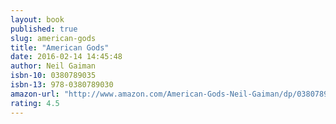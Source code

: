 ```yaml
---
layout: book
published: true
slug: american-gods
title: "American Gods"
date: 2016-02-14 14:45:48
author: Neil Gaiman
isbn-10: 0380789035
isbn-13: 978-0380789030
amazon-url: "http://www.amazon.com/American-Gods-Neil-Gaiman/dp/0380789035/ref=sr_1_1?ie=UTF8&qid=1455482605&sr=8-1&keywords=american+gods"
rating: 4.5
---
```

